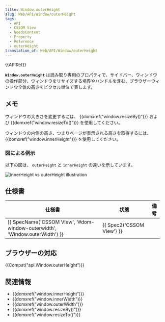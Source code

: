```yaml
---
title: Window.outerHeight
slug: Web/API/Window/outerHeight
tags:
  - API
  - CSSOM View
  - NeedsContent
  - Property
  - Reference
  - outerHeight
translation_of: Web/API/Window/outerHeight
---
```

{{APIRef}}

**`Window.outerHeight`** は読み取り専用のプロパティで、サイドバー、ウィンドウの操作部分、ウィンドウをリサイズする境界やハンドルを含む、ブラウザーウィンドウ全体の高さをピクセル単位で表します。

## メモ

ウィンドウの大きさを変更するには、 {{domxref("window.resizeBy()")}} および {{domxref("window.resizeTo()")}} を使用してください。

ウィンドウの内側の高さ、つまりページが表示される高さを取得するには、 {{domxref("window.innerHeight")}} を使用してください。

### 図による例示

以下の図は、 `outerHeight` と `innerHeight` の違いを示しています。

![innerHeight vs outerHeight illustration](/@api/deki/files/213/=FirefoxInnerVsOuterHeight2.png)

## 仕様書

| 仕様書                                                                                               | 状態                             | 備考 |
| ---------------------------------------------------------------------------------------------------- | -------------------------------- | ---- |
| {{ SpecName('CSSOM View', '#dom-window-outerwidth', 'Window.outerWidth') }} | {{ Spec2('CSSOM View') }} |      |

## ブラウザーの対応

{{Compat("api.Window.outerHeight")}}

## 関連情報

- {{domxref("window.innerHeight")}}
- {{domxref("window.innerWidth")}}
- {{domxref("window.outerWidth")}}
- {{domxref("window.resizeBy()")}}
- {{domxref("window.resizeTo()")}}
